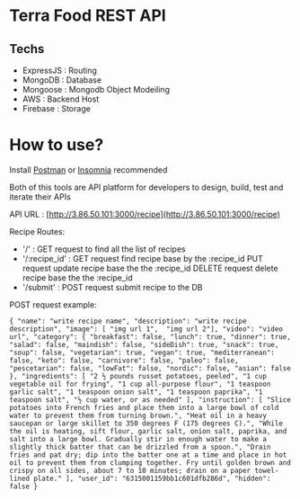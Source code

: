# Terra Food REST API


## Techs
- ExpressJS : Routing
- MongoDB : Database
- Mongoose : Mongodb Object Modeiling
- AWS : Backend Host
- Firebase : Storage

# How to use?
Install [Postman](https://www.postman.com/) or [Insomnia](https://insomnia.rest/) recommended

Both of this tools are API platform for developers to design, build, test and iterate their APIs

API URL : [http://3.86.50.101:3000/recipe](http://3.86.50.101:3000/recipe)

Recipe Routes:
- '/' : GET request to find all the list of recipes
- '/:recipe_id' : GET request find recipe base by the :recipe_id
                  PUT request update recipe base the the :recipe_id
                  DELETE request delete recipe base the the :recipe_id
- '/submit' : POST request submit recipe to the DB

POST request example:

``
{
	"name": "write recipe name",
	"description": "write recipe description",
	"image": [
		"img url 1", 
		"img url 2"],
	"video": "video url",
	"category": {
		"breakfast": false,
		"lunch": true,
		"dinner": true,
		"salad": false,
		"maindish": false,
		"sideDish": true,
		"snack": true,
		"soup": false,
		"vegetarian": true,
		"vegan": true,
		"mediterranean": false,
		"keto": false,
		"carnivore": false,
		"paleo": false,
		"pescetarian": false,
		"lowFat": false,
		"nordic": false,
		"asian": false
	},
	"ingredients": [
		"2 ½ pounds russet potatoes, peeled",
		"1 cup vegetable oil for frying",
		"1 cup all-purpose flour",
		"1 teaspoon garlic salt",
		"1 teaspoon onion salt",
		"1 teaspoon paprika",
		"1 teaspoon salt",
		"½ cup water, or as needed"
	],
	"instruction": [
		"Slice potatoes into French fries and place them into a large bowl of cold water to prevent them from turning brown.",
		"Heat oil in a heavy saucepan or large skillet to 350 degrees F (175 degrees C).",
		"While the oil is heating, sift flour, garlic salt, onion salt, paprika, and salt into a large bowl. Gradually stir in enough water to make a slightly thick batter that can be drizzled from a spoon.",
		"Drain fries and pat dry; dip into the batter one at a time and place in hot oil to prevent them from clumping together. Fry until golden brown and crispy on all sides, about 7 to 10 minutes; drain on a paper towel-lined plate."
	],
	"user_id": "6315001159bb1c601dfb286d",
	"hidden": false
}
``